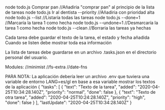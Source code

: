 node todo.js Comprar pan //Añadiria "comprar pan" al principio de la lista de tareas
node todo.js Ir al dentista --priority //Añadiria con prioridad alta
node todo.js --list //Listaría todas las tareas
node todo.js --done=1 //Marcaría la tarea 1 como hecha
node todo.js --undone=1 //Desmarcaría la tarea 1 como hecha
node todo.js --clean //Borraria las tareas ya hechas

Cada tarea debe guardar el texto de la tarea, el estado y fecha añadida
Cuando se listen debe mostrar toda esa información

La lista de tareas debe guardarse en un archivo .tasks.json en el directorio personal del usuario.

Modules:
//minimist
//fs-extra
//date-fns

PARA NOTA:
La aplicación debería leer un archivo .env que tuviera una variable de entorno LANG=es/gl en base a esa variable mostrar los textos de la aplicación
{
"tasks": [
{
"text": "Texto de la tarea",
"added": "2020-04-25T10:34:28.140Z",
"priority": "normal",
"done": false
},
{
"text": "Texto de otra tarea",
"added": "2020-04-25T10:24:28.140Z",
"priority": "high",
"done": false
}
],
"lastUpdate": "2020-04-25T10:34:28.140Z"
}

